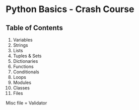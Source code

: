 # Python Basics - Crash Course

## Table of Contents

1. Variables
2. Strings
3. Lists
4. Tuples & Sets
5. Dictionaries
6. Functions
7. Conditionals
8. Loops
9. Modules
10. Classes
11. Files

Misc file = Validator
